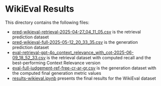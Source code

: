 # WikiEval Results

This directory contains the following files:
- [pred-wikieval-retrieval-2025-04-27_04_11_05.csv](pred-wikieval-retrieval-2025-04-27_04_11_05.csv) is the retrieval prediction dataset
- [pred-wikieval-full-2025-05-12_20_33_35.csv](pred-wikieval-full-2025-05-12_20_33_35.csv) is the generation prediction dataset
- [eval-retrieval-gpt-4o_context_relevance_with_cot-2025-06-09_18_52_33.csv](eval-retrieval-gpt-4o_context_relevance_with_cot-2025-06-09_18_52_33.csv) is the retrieval dataset with computed recall and the best-performing Context Relevance version
- [eval-full-judgement-ref-free-cr-ar-gr.csv](eval-full-judgement-ref-free-cr-ar-gr.csv) is the generation dataset with the computed final generation metric values
- [results-wikieval.ipynb](results-wikieval.ipynb) presents the final results for the WikiEval dataset